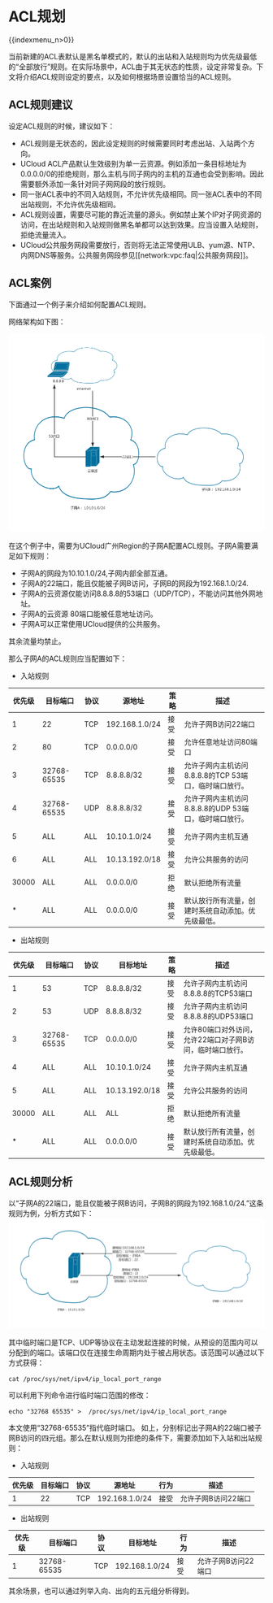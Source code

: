 # ACL规划

{{indexmenu_n>0}}

当前新建的ACL表默认是黑名单模式的，默认的出站和入站规则均为优先级最低的“全部放行”规则。在实际场景中，ACL由于其无状态的性质，设定非常复杂。下文将介绍ACL规则设定的要点，以及如何根据场景设置恰当的ACL规则。

## ACL规则建议

设定ACL规则的时候，建议如下：
  * ACL规则是无状态的，因此设定规则的时候需要同时考虑出站、入站两个方向。
  * UCloud ACL产品默认生效级别为单一云资源。例如添加一条目标地址为0.0.0.0/0的拒绝规则，那么主机与同子网内的主机的互通也会受到影响。因此需要额外添加一条针对同子网网段的放行规则。
  * 同一张ACL表中的不同入站规则，不允许优先级相同。同一张ACL表中的不同出站规则，不允许优先级相同。
  * ACL规则设置，需要尽可能的靠近流量的源头。例如禁止某个IP对子网资源的访问，在出站规则和入站规则做黑名单都可以达到效果。应当设置入站规则，拒绝流量流入。
  * UCloud公共服务网段需要放行，否则将无法正常使用ULB、yum源、NTP、内网DNS等服务。公共服务网段参见[[network:vpc:faq|公共服务网段]]。


## ACL案例

下面通过一个例子来介绍如何配置ACL规则。

网络架构如下图：

![](/images/configurationguide/未命名文件_5_.png)

在这个例子中，需要为UCloud广州Region的子网A配置ACL规则。子网A需要满足如下规则：
  * 子网A的网段为10.10.1.0/24,子网内部全部互通。
  * 子网A的22端口，能且仅能被子网B访问，子网B的网段为192.168.1.0/24.
  * 子网A的云资源仅能访问8.8.8.8的53端口（UDP/TCP），不能访问其他外网地址。
  * 子网A的云资源 80端口能被任意地址访问。
  * 子网A可以正常使用UCloud提供的公共服务。

其余流量均禁止。

那么子网A的ACL规则应当配置如下：

  * 入站规则

| 优先级   | 目标端口        | 协议  | 源地址            | 策略 | 描述                                |
| ----- | ----------- | --- | -------------- | -- | --------------------------------- |
| 1     | 22          | TCP | 192.168.1.0/24 | 接受 | 允许子网B访问22端口                       |
| 2     | 80          | TCP | 0.0.0.0/0      | 接受 | 允许任意地址访问80端口                      |
| 3     | 32768-65535 | TCP | 8.8.8.8/32     | 接受 | 允许子网内主机访问8.8.8.8的TCP 53端口，临时端口放行。 |
| 4     | 32768-65535 | UDP | 8.8.8.8/32     | 接受 | 允许子网内主机访问8.8.8.8的UDP 53端口，临时端口放行。 |
| 5     | ALL         | ALL | 10.10.1.0/24   | 接受 | 允许子网内主机互通                         |
| 6     | ALL         | ALL | 10.13.192.0/18 | 接受 | 允许公共服务的访问                         |
| 30000 | ALL         | ALL | 0.0.0.0/0      | 拒绝 | 默认拒绝所有流量                          |
| \*    | ALL         | ALL | 0.0.0.0/0      | 接受 | 默认放行所有流量，创建时系统自动添加。优先级最低。         |

  * 出站规则

| 优先级   | 目标端口        | 协议  | 目标地址           | 策略 | 描述                              |
| ----- | ----------- | --- | -------------- | -- | ------------------------------- |
| 1     | 53          | TCP | 8.8.8.8/32     | 接受 | 允许子网内主机访问8.8.8.8的TCP53端口        |
| 2     | 53          | UDP | 8.8.8.8/32     | 接受 | 允许子网内主机访问8.8.8.8的UDP53端口        |
| 3     | 32768-65535 | TCP | 0.0.0.0/0      | 接受 | 允许80端口对外访问，允许22端口对子网B访问，临时端口放行。 |
| 4     | ALL         | ALL | 10.10.1.0/24   | 接受 | 允许子网内主机互通                       |
| 5     | ALL         | ALL | 10.13.192.0/18 | 接受 | 允许公共服务的访问                       |
| 30000 | ALL         | ALL | ALL            | 拒绝 | 默认拒绝所有流量                        |
| \*    | ALL         | ALL | 0.0.0.0/0      | 接受 | 默认放行所有流量，创建时系统自动添加。优先级最低。       |

## ACL规则分析

以“子网A的22端口，能且仅能被子网B访问，子网B的网段为192.168.1.0/24.”这条规则为例，分析方式如下：
![](/images/configurationguide/sdngw_ecmp_6_.png)

其中临时端口是TCP、UDP等协议在主动发起连接的时候，从预设的范围内可以分配到的端口。该端口仅在连接生命周期内处于被占用状态。该范围可以通过以下方式获得：

    cat /proc/sys/net/ipv4/ip_local_port_range

可以利用下列命令进行临时端口范围的修改：

    echo "32768 65535" >  /proc/sys/net/ipv4/ip_local_port_range

本文使用“32768-65535”指代临时端口。
如上，分别标记出子网A的22端口被子网B访问的四元组。那么在默认规则为拒绝的条件下，需要添加如下入站和出站规则：


  * 入站规则

| 优先级 | 目标端口 | 协议  | 源地址            | 行为 | 描述          |
| --- | ---- | --- | -------------- | -- | ----------- |
| 1   | 22   | TCP | 192.168.1.0/24 | 接受 | 允许子网B访问22端口 |


  * 出站规则

| 优先级 | 目标端口        | 协议  | 目标地址           | 行为 | 描述          |
| --- | ----------- | --- | -------------- | -- | ----------- |
| 1   | 32768-65535 | TCP | 192.168.1.0/24 | 接受 | 允许子网B访问22端口 |

其余场景，也可以通过列举入向、出向的五元组分析得到。
